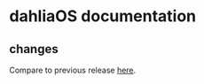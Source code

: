 # dahliaOS documentation

## changes

Compare to previous release [here](https://github.com/dahliaOS/documentation/compare/v220207...v220214).
